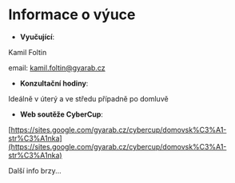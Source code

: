 Informace o výuce
=================

- **Vyučující**:

Kamil Foltin

email: kamil.foltin@gyarab.cz

- **Konzultační hodiny**:

Ideálně v úterý a ve středu případně po domluvě

- **Web soutěže CyberCup**:

[https://sites.google.com/gyarab.cz/cybercup/domovsk%C3%A1-str%C3%A1nka](https://sites.google.com/gyarab.cz/cybercup/domovsk%C3%A1-str%C3%A1nka)

Další info brzy...
